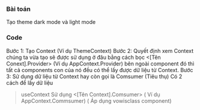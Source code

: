 ### Bài toán
Tạo theme dark mode và light mode
### Code
Bước 1: Tạo Context (Ví dụ ThemeContext)
Bước 2: Quyết định xem Context chúng ta vừa tạo sẽ được sử dụng ở đâu bằng cách bọc <[Tên Conext].Provider> (Ví dụ AppContext.Provider) bên ngoài component đó thì tất cả components con của nó đều có thể lấy được dữ liệu từ Context.
Bước 3: Sử dụng dữ liệu từ Context hay còn gọi là Comsumer (Tiêu thụ) 
Có 2 cách để lấy dữ liệu
> useContext
> Sử dụng <[Tên Context].Comsumer> ( Ví dụ AppContext.Commsumer) ( Áp dụng vowisclass component)